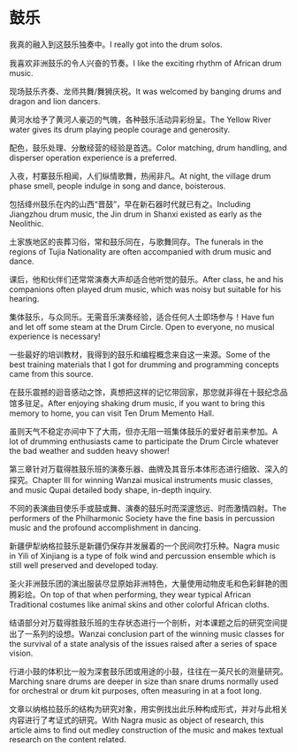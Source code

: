 # 鼓乐

<p><span class="chinese">我真的融入到这鼓乐独奏中。</span><span class="english">I really got into the drum solos.</span></p>

<p><span class="chinese">我喜欢非洲鼓乐的令人兴奋的节奏。</span><span class="english">I like the exciting rhythm of African drum music.</span></p>

<p><span class="chinese">现场鼓乐齐奏、龙师共舞/舞狮庆祝。</span><span class="english">It was welcomed by banging drums and dragon and lion dancers.</span></p>

<p><span class="chinese">黄河水给予了黄河人豪迈的气魄，各种鼓乐活动异彩纷呈。</span><span class="english">The Yellow River water gives its drum playing people courage and generosity.</span></p>

<p><span class="chinese">配色，鼓乐处理、分散经营的经验是首选。</span><span class="english">Color matching, drum handling, and disperser operation experience is a preferred.</span></p>

<p><span class="chinese">入夜，村寨鼓乐相闻，人们纵情歌舞，热闹非凡。</span><span class="english">At night, the village drum phase smell, people indulge in song and dance, boisterous.</span></p>

<p><span class="chinese">包括绛州鼓乐在内的山西“晋鼓”，早在新石器时代就已有之。</span><span class="english">Including Jiangzhou drum music, the Jin drum in Shanxi existed as early as the Neolithic.</span></p>

<p><span class="chinese">土家族地区的丧葬习俗，常和鼓乐同在，与歌舞同存。</span><span class="english">The funerals in the regions of Tujia Nationality are often accompanied with drum music and dance.</span></p>

<p><span class="chinese">课后，他和伙伴们还常常演奏大声却适合他听觉的鼓乐。</span><span class="english">After class, he and his companions often played drum music, which was noisy but suitable for his hearing.</span></p>

<p><span class="chinese">集体鼓乐，与众同乐。无需音乐演奏经验，适合任何人士即场参与！</span><span class="english">Have fun and let off some steam at the Drum Circle. Open to everyone, no musical experience is necessary!</span></p>

<p><span class="chinese">一些最好的培训教材，我得到的鼓乐和编程概念来自这一来源。</span><span class="english">Some of the best training materials that I got for drumming and programming concepts came from this source.</span></p>

<p><span class="chinese">在鼓乐震撼的迴音感动之馀，真想把这样的记忆带回家，那您就非得在十鼓纪念品馆多驻足。</span><span class="english">After enjoying shaking drum music, if you want to bring this memory to home, you can visit Ten Drum Memento Hall.</span></p>

<p><span class="chinese">虽则天气不稳定亦间中下了大雨，但亦无阻一班集体鼓乐的爱好者前来参加。</span><span class="english">A lot of drumming enthusiasts came to participate the Drum Circle whatever the bad weather and sudden heavy shower!</span></p>

<p><span class="chinese">第三章针对万载得胜鼓乐班的演奏乐器、曲牌及其音乐本体形态进行细致、深入的探究。</span><span class="english">Chapter III for winning Wanzai musical instruments music classes, and music Qupai detailed body shape, in-depth inquiry.</span></p>

<p><span class="chinese">不同的表演曲目使乐手或鼓或舞、演奏的鼓乐时而深邃悠远、时而激情四射。</span><span class="english">The performers of the Philharmonic Society have the fine basis in percussion music and the profound accomplishment in dancing.</span></p>

<p><span class="chinese">新疆伊犁纳格拉鼓乐是新疆仍保存并发展着的一个民间吹打乐种。</span><span class="english">Nagra music in Yili of Xinjiang is a type of folk wind and percussion ensemble which is still well preserved and developed today.</span></p>

<p><span class="chinese">圣火非洲鼓乐团的演出服装尽显原始非洲特色，大量使用动物皮毛和色彩鲜艳的图腾彩绘。</span><span class="english">On top of that when performing, they wear typical African Traditional costumes like animal skins and other colorful African cloths.</span></p>

<p><span class="chinese">结语部分对万载得胜鼓乐班的生存状态进行一个剖析，对本课题之后的研究空间提出了一系列的设想。</span><span class="english">Wanzai conclusion part of the winning music classes for the survival of a state analysis of the issues raised after a series of space vision.</span></p>

<p><span class="chinese">行进小鼓的体积比一般为深套鼓乐团或用途的小鼓，往往在一英尺长的测量研究。</span><span class="english">Marching snare drums are deeper in size than snare drums normally used for orchestral or drum kit purposes, often measuring in at a foot long.</span></p>

<p><span class="chinese">文章以纳格拉鼓乐的结构为研究对象，用实例找出此乐种构成形式，并对与此相关内容进行了考证式的研究。</span><span class="english">With Nagra music as object of research, this article aims to find out medley construction of the music and makes textual research on the content related.</span></p>

